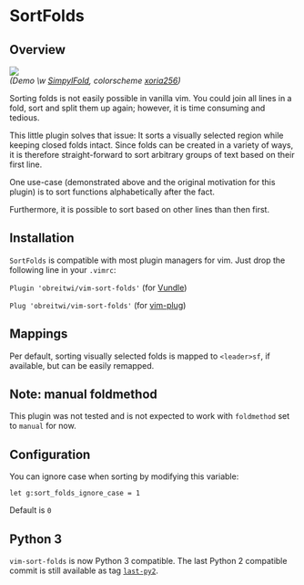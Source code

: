 # SortFolds

## Overview

![](https://raw.github.com/obreitwi/vim-sort-folds/master/doc/demo.gif)  
_(Demo \w [SimpylFold](https://github.com/tmhedberg/SimpylFold),
colorscheme [xoria256](https://github.com/vim-scripts/xoria256.vim))_

Sorting folds is not easily possible in vanilla vim. You could join all lines
in a fold, sort and split them up again; however, it is time consuming and
tedious.

This little plugin solves that issue: It sorts a visually selected region while
keeping closed folds intact. Since folds can be created in a variety of ways,
it is therefore straight-forward to sort arbitrary groups of text based on
their first line.

One use-case (demonstrated above and the original motivation for this plugin)
is to sort functions alphabetically after the fact.

Furthermore, it is possible to sort based on other lines than then first.


## Installation

`SortFolds` is compatible with most plugin managers for vim.
Just drop the following line in your `.vimrc`:

`Plugin 'obreitwi/vim-sort-folds'`
(for [Vundle](https://github.com/VundleVim/Vundle.vim))

`Plug 'obreitwi/vim-sort-folds'`
(for [vim-plug](https://github.com/junegunn/vim-plug))


## Mappings

Per default, sorting visually selected folds is mapped to `<leader>sf`, if
available, but can be easily remapped.


## Note: manual foldmethod

This plugin was not tested and is not expected to work with `foldmethod` set to
`manual` for now.

## Configuration

You can ignore case when sorting by modifying this variable:
```vim
let g:sort_folds_ignore_case = 1
```
Default is `0`

## Python 3

`vim-sort-folds` is now Python 3 compatible. The last Python 2 compatible
commit is still available as tag
[`last-py2`](https://github.com/obreitwi/vim-sort-folds/releases/tag/last-py2).
